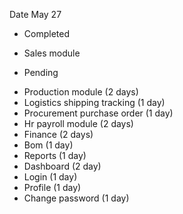 
Date May 27
* Completed 
 - Sales module

* Pending
 - Production module (2 days)
 - Logistics shipping tracking (1 day)
 - Procurement purchase order (1 day)
 - Hr payroll module (2 days)
 - Finance (2 days)
 - Bom (1 day)
 - Reports (1 day)
 - Dashboard (2 day)
 - Login (1 day)
 - Profile (1 day)
 - Change password (1 day)